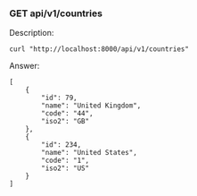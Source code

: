### GET api/v1/countries

Description: 

```
curl "http://localhost:8000/api/v1/countries"
```

Answer:

```
[
	{
		"id": 79,
		"name": "United Kingdom",
		"code": "44",
		"iso2": "GB"
	},
	{
		"id": 234,
		"name": "United States",
		"code": "1",
		"iso2": "US"
	}
]
```

